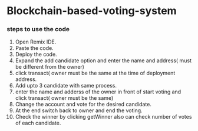 # Blockchain-based-voting-system
### steps to use the code

1. Open Remix IDE.
2. Paste the code.
3. Deploy the code.
4. Expand the add candidate option and enter the name and address( must be different from the owner)
5. click transact( owner must be the same at the time of deployment address.
6. Add upto 3 candidate with same process.
7. enter the name and adderss of the owner in front of start voting and click transact( owner must be the same)
8. Change the account and vote for the desired candidate.
9. At the end switch back to owner and end the voting.
10. Check the winner by clicking getWinner also can check number of votes of each candidate.
